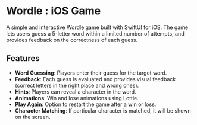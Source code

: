 # Wordle : iOS Game

A simple and interactive Wordle game built with SwiftUI for iOS. The game lets users guess a 5-letter word within a limited number of attempts, and provides feedback on the correctness of each guess.

## Features
- **Word Guessing**: Players enter their guess for the target word.
- **Feedback**: Each guess is evaluated and provides visual feedback (correct letters in the right place and wrong ones).
- **Hints**: Players can reveal a character in the word.
- **Animations**: Win and lose animations using Lottie.
- **Play Again**: Option to restart the game after a win or loss.
- **Character Matching**: If particular character is matched, it will be shown on the screen.




